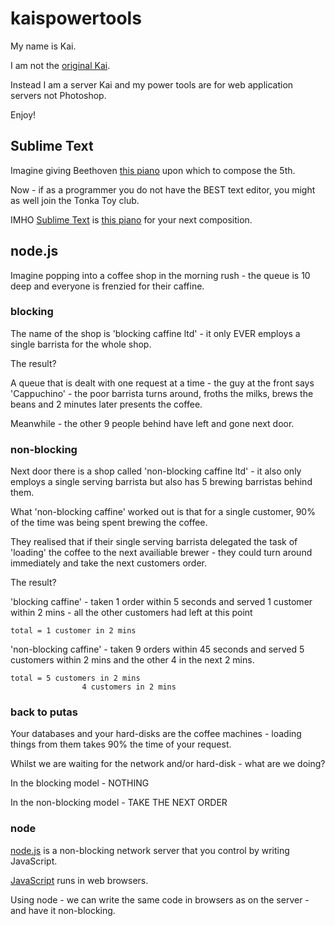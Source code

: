 kaispowertools
==============

My name is Kai.

I am not the [original Kai](http://en.wikipedia.org/wiki/Kai's_Power_Tools).

Instead I am a server Kai and my power tools are for web application servers not Photoshop.

Enjoy!

## Sublime Text

Imagine giving Beethoven [this piano](http://www.amazon.co.uk/LeapFrog-19204-Poppin-Play-Piano/dp/B00804BDE0/ref=sr_1_2?ie=UTF8&qid=1375516681&sr=8-2&keywords=toy+piano) upon which to compose the 5th.

Now - if as a programmer you do not have the BEST text editor, you might as well join the Tonka Toy club.

IMHO [Sublime Text](http://www.sublimetext.com/) is [this piano](http://georgepianoworld.blogspot.co.uk/2012/07/the-most-expensive-piano-in-world-ever.html) for your next composition.

## node.js

Imagine popping into a coffee shop in the morning rush - the queue is 10 deep and everyone is frenzied for their caffine.

### blocking

The name of the shop is 'blocking caffine ltd' - it only EVER employs a single barrista for the whole shop.

The result?

A queue that is dealt with one request at a time - the guy at the front says 'Cappuchino' - the poor barrista turns around, froths the milks, brews the beans and 2 minutes later presents the coffee.

Meanwhile - the other 9 people behind have left and gone next door.

### non-blocking

Next door there is a shop called 'non-blocking caffine ltd' - it also only employs a single serving barrista but also has 5 brewing barristas behind them.

What 'non-blocking caffine' worked out is that for a single customer, 90% of the time was being spent brewing the coffee.

They realised that if their single serving barrista delegated the task of 'loading' the coffee to the next availiable brewer - they could turn around immediately and take the next customers order.

The result?

'blocking caffine' - taken 1 order within 5 seconds and served 1 customer within 2 mins - all the other customers had left at this point

	total = 1 customer in 2 mins

'non-blocking caffine' - taken 9 orders within 45 seconds and served 5 customers within 2 mins and the other 4 in the next 2 mins.

	total = 5 customers in 2 mins
					4 customers in 2 mins

### back to putas

Your databases and your hard-disks are the coffee machines - loading things from them takes 90% the time of your request.

Whilst we are waiting for the network and/or hard-disk - what are we doing?

In the blocking model - NOTHING

In the non-blocking model - TAKE THE NEXT ORDER

### node

[node.js](http://nodejs.org/) is a non-blocking network server that you control by writing JavaScript.

[JavaScript](http://www.crockford.com/javascript/javascript.html) runs in web browsers.

Using node - we can write the same code in browsers as on the server - and have it non-blocking.







